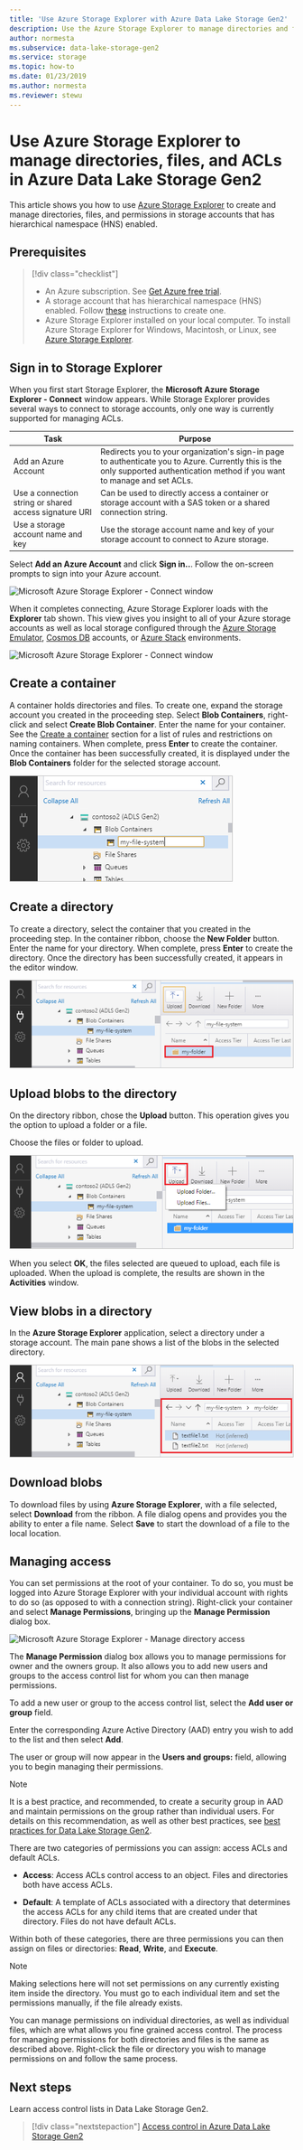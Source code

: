 ```yaml
---
title: 'Use Azure Storage Explorer with Azure Data Lake Storage Gen2'
description: Use the Azure Storage Explorer to manage directories and file and directory access control lists (ACL) in storage accounts that has hierarchical namespace (HNS) enabled.
author: normesta
ms.subservice: data-lake-storage-gen2
ms.service: storage
ms.topic: how-to
ms.date: 01/23/2019
ms.author: normesta
ms.reviewer: stewu
---
```


# Use Azure Storage Explorer to manage directories, files, and ACLs in Azure Data Lake Storage Gen2

This article shows you how to use [Azure Storage Explorer](https://azure.microsoft.com/features/storage-explorer/) to create and manage directories, files, and permissions in storage accounts that has hierarchical namespace (HNS) enabled.

## Prerequisites

> [!div class="checklist"]
> * An Azure subscription. See [Get Azure free trial](https://azure.microsoft.com/pricing/free-trial/).
> * A storage account that has hierarchical namespace (HNS) enabled. Follow [these](data-lake-storage-quickstart-create-account.md) instructions to create one.
> * Azure Storage Explorer installed on your local computer. To install Azure Storage Explorer for Windows, Macintosh, or Linux, see [Azure Storage Explorer](https://azure.microsoft.com/features/storage-explorer/).

## Sign in to Storage Explorer

When you first start Storage Explorer, the **Microsoft Azure Storage Explorer - Connect** window appears. While Storage Explorer provides several ways to connect to storage accounts, only one way is currently supported for managing ACLs.

|Task|Purpose|
|---|---|
|Add an Azure Account | Redirects you to your organization's sign-in page to authenticate you to Azure. Currently this is the only supported authentication method if you want to manage and set ACLs.|
|Use a connection string or shared access signature URI | Can be used to directly access a container or storage account with a SAS token or a shared connection string. |
|Use a storage account name and key| Use the storage account name and key of your storage account to connect to Azure storage.|

Select **Add an Azure Account** and click **Sign in..**. Follow the on-screen prompts to sign into your Azure account.

![Microsoft Azure Storage Explorer - Connect window](media/storage-quickstart-blobs-storage-explorer/connect.png)

When it completes connecting, Azure Storage Explorer loads with the **Explorer** tab shown. This view gives you insight to all of your Azure storage accounts as well as local storage configured through the [Azure Storage Emulator](../common/storage-use-emulator.md?toc=%2fazure%2fstorage%2fblobs%2ftoc.json), [Cosmos DB](../../cosmos-db/storage-explorer.md?toc=%2fazure%2fstorage%2fblobs%2ftoc.json) accounts, or [Azure Stack](/azure-stack/user/azure-stack-storage-connect-se?toc=%2fazure%2fstorage%2fblobs%2ftoc.json) environments.

![Microsoft Azure Storage Explorer - Connect window](media/storage-quickstart-blobs-storage-explorer/mainpage.png)

## Create a container

A container holds directories and files. To create one, expand the storage account you created in the proceeding step. Select **Blob Containers**, right-click and select **Create Blob Container**. Enter the name for your container. See the [Create a container](storage-quickstart-blobs-dotnet.md#create-a-container) section for a list of rules and restrictions on naming containers. When complete, press **Enter** to create the container. Once the container has been successfully created, it is displayed under the **Blob Containers** folder for the selected storage account.

![Microsoft Azure Storage Explorer - Creating a container](media/data-lake-storage-explorer/creating-a-filesystem.png)

## Create a directory

To create a directory, select the container that you created in the proceeding step. In the container ribbon, choose the **New Folder** button. Enter the name for your directory. When complete, press **Enter** to create the directory. Once the directory has been successfully created, it appears in the editor window.

![Microsoft Azure Storage Explorer - Creating a directory](media/data-lake-storage-explorer/creating-a-directory.png)

## Upload blobs to the directory

On the directory ribbon, chose the **Upload** button. This operation gives you the option to upload a folder or a file.

Choose the files or folder to upload.

![Microsoft Azure Storage Explorer - upload a blob](media/data-lake-storage-explorer/upload-file.png)

When you select **OK**, the files selected are queued to upload, each file is uploaded. When the upload is complete, the results are shown in the **Activities** window.

## View blobs in a directory

In the **Azure Storage Explorer** application, select a directory under a storage account. The main pane shows a list of the blobs in the selected directory.

![Microsoft Azure Storage Explorer - list blobs in a directory](media/data-lake-storage-explorer/list-files.png)

## Download blobs

To download files by using **Azure Storage Explorer**, with a file selected, select **Download** from the ribbon. A file dialog opens and provides you the ability to enter a file name. Select **Save** to start the download of a file to the local location.

## Managing access

You can set permissions at the root of your container. To do so, you must be logged into Azure Storage Explorer with your individual account with rights to do so (as opposed to with a connection string). Right-click your container and select **Manage Permissions**, bringing up the **Manage Permission** dialog box.

![Microsoft Azure Storage Explorer - Manage directory access](media/storage-quickstart-blobs-storage-Explorer/manageperms.png)

The **Manage Permission** dialog box allows you to manage permissions for owner and the owners group. It also allows you to add new users and groups to the access control list for whom you can then manage permissions.

To add a new user or group to the access control list, select the **Add user or group** field.

Enter the corresponding Azure Active Directory (AAD) entry you wish to add to the list and then select **Add**.

The user or group will now appear in the **Users and groups:** field, allowing you to begin managing their permissions.

> [!NOTE]
> It is a best practice, and recommended, to create a security group in AAD and maintain permissions on the group rather than individual users. For details on this recommendation, as well as other best practices, see [best practices for Data Lake Storage Gen2](data-lake-storage-best-practices.md).

There are two categories of permissions you can assign: access ACLs and default ACLs.

* **Access**: Access ACLs control access to an object. Files and directories both have access ACLs.

* **Default**: A template of ACLs associated with a directory that determines the access ACLs for any child items that are created under that directory. Files do not have default ACLs.

Within both of these categories, there are three permissions you can then assign on files or directories: **Read**, **Write**, and **Execute**.

>[!NOTE]
> Making selections here will not set permissions on any currently existing item inside the directory. You must go to each individual item and set the permissions manually, if the file already exists.

You can manage permissions on individual directories, as well as individual files, which are what allows you fine grained access control. The process for managing permissions for both directories and files is the same as described above. Right-click the file or directory you wish to manage permissions on and follow the same process.

## Next steps

Learn access control lists in Data Lake Storage Gen2.

> [!div class="nextstepaction"]
> [Access control in Azure Data Lake Storage Gen2](https://docs.microsoft.com/azure/storage/blobs/data-lake-storage-access-control)
